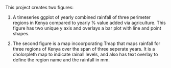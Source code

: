 This project creates two figures: 
1.  A timeseries ggplot of yearly combined rainfall of three perimeter regions in Kenya
    compared to yearly % value added via agriculture. This figure has two unique y axis
    and overlays a bar plot with line and point shapes.

2. The second figure is a map incoorporating Tmap that maps rainfall for three regions
   of Kenya over the span of three seperate years. It is a cholorpleth map to indicate
   rainall levels, and also has text overlay to define the region name and the
   rainfall in mm. 
